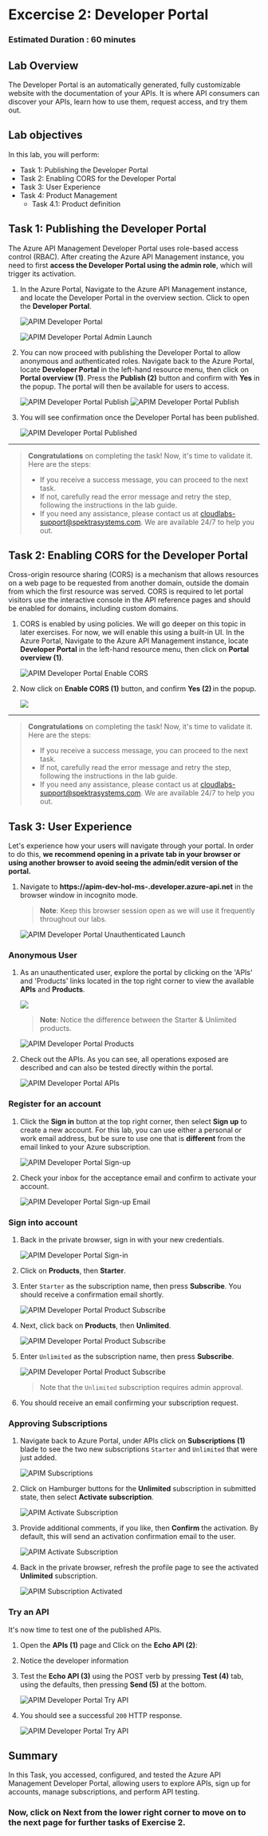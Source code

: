 # Excercise 2: Developer Portal

### Estimated Duration : 60 minutes

## Lab Overview

The Developer Portal is an automatically generated, fully customizable website with the documentation of your APIs. It is where API consumers can discover your APIs, learn how to use them, request access, and try them out.

## Lab objectives

In this lab, you will perform:

- Task 1: Publishing the Developer Portal
- Task 2: Enabling CORS for the Developer Portal
- Task 3: User Experience
- Task 4: Product Management
   - Task 4.1: Product definition
   
## Task 1: Publishing the Developer Portal

The Azure API Management Developer Portal uses role-based access control (RBAC). After creating the Azure API Management instance, you need to first **access the Developer Portal using the admin role**, which will trigger its activation.

1. In the Azure Portal, Navigate to the Azure API Management instance, and locate the Developer Portal in the overview section. Click to open the **Developer Portal**.

   ![APIM Developer Portal](media/01a.png)

   ![APIM Developer Portal Admin Launch](media/api-12a.png)

1. You can now proceed with publishing the Developer Portal to allow anonymous and authenticated roles. Navigate back to the Azure Portal, locate **Developer Portal** in the left-hand resource menu, then click on **Portal overview (1)**. Press the **Publish (2)** button and confirm with **Yes** in the popup. The portal will then be available for users to access.

   ![APIM Developer Portal Publish](media/03upd2a.png)
   ![APIM Developer Portal Publish](media/03upd2b.png)   

1. You will see confirmation once the Developer Portal has been published.

   ![APIM Developer Portal Published](media/04a.png)

---

   > **Congratulations** on completing the task! Now, it's time to validate it. Here are the steps:
   > - If you receive a success message, you can proceed to the next task.
   > - If not, carefully read the error message and retry the step, following the instructions in the lab guide. 
   > - If you need any assistance, please contact us at cloudlabs-support@spektrasystems.com. We are available 24/7 to help you out.

   <validation step="3b8a26c1-5a63-401b-805b-ac1d6498c3b9" />

## Task 2: Enabling CORS for the Developer Portal

Cross-origin resource sharing (CORS) is a mechanism that allows resources on a web page to be requested from another domain, outside the domain from which the first resource was served. CORS is required to let portal visitors use the interactive console in the API reference pages and should be enabled for domains, including custom domains.

1. CORS is enabled by using policies. We will go deeper on this topic in later exercises. For now, we will enable this using a built-in UI. In the Azure Portal, Navigate to the Azure API Management instance, locate **Developer Portal** in the left-hand resource menu, then click on **Portal overview (1)**.

      ![APIM Developer Portal Enable CORS](media/05a.png)

1. Now click on **Enable CORS (1)** button, and confirm **Yes (2)** in the popup.

      ![](media/cors.png)

---

   > **Congratulations** on completing the task! Now, it's time to validate it. Here are the steps:
   > - If you receive a success message, you can proceed to the next task.
   > - If not, carefully read the error message and retry the step, following the instructions in the lab guide. 
   > - If you need any assistance, please contact us at cloudlabs-support@spektrasystems.com. We are available 24/7 to help you out.

   <validation step="d4b92395-ee33-451e-9dad-898856cea431" />

## Task 3: User Experience

Let's experience how your users will navigate through your portal. In order to do this, **we recommend opening in a private tab in your browser or using another browser to avoid seeing the admin/edit version of the portal.**

1. Navigate to **https://apim-dev-hol-ms-<inject key="Deployment ID" enableCopy="false" />.developer.azure-api.net** in the browser window in incognito mode.

      > **Note**: Keep this browser session open as we will use it frequently throughout our labs.
      
      ![APIM Developer Portal Unauthenticated Launch](media/api-11.png)

### Anonymous User

1. As an unauthenticated user, explore the portal by clicking on the 'APIs' and 'Products' links located in the top right corner to view the available **APIs** and **Products**.

      ![](media/api-13a.png)

      > **Note**: Notice the difference between the Starter & Unlimited products.

      ![APIM Developer Portal Products](media/api-09.png)

1. Check out the APIs. As you can see, all operations exposed are described and can also be tested directly within the portal.

      ![APIM Developer Portal APIs](media/api-10.png)

### Register for an account

1. Click the **Sign in** button at the top right corner, then select **Sign up** to create a new account. For this lab, you can use either a personal or work email address, but be sure to use one that is **different** from the email linked to your Azure subscription.

      ![APIM Developer Portal Sign-up](media/09.png)

1. Check your inbox for the acceptance email and confirm to activate your account.

      ![APIM Developer Portal Sign-up Email](media/10.png)

### Sign into account

1. Back in the private browser, sign in with your new credentials.

      ![APIM Developer Portal Sign-in](media/11.png)

1. Click on **Products**, then **Starter**.
1. Enter `Starter` as the subscription name, then press **Subscribe**. You should receive a confirmation email shortly.

      ![APIM Developer Portal Product Subscribe](media/12a.png)

1. Next, click back on **Products**, then **Unlimited**.

      ![APIM Developer Portal Product Subscribe](media/12b.png)

1. Enter `Unlimited` as the subscription name, then press **Subscribe**.

      ![APIM Developer Portal Product Subscribe](media/12c.png)

   > Note that the `Unlimited` subscription requires admin approval.
1. You should receive an email confirming your subscription request.

### Approving Subscriptions

1. Navigate back to Azure Portal, under APIs click on **Subscriptions (1)** blade to see the two new subscriptions `Starter` and `Unlimited` that were just added.

      ![APIM Subscriptions](media/P3-T3-ASa.png)

1. Click on Hamburger buttons for the **Unlimited** subscription in submitted state, then select **Activate subscription**.

      ![APIM Activate Subscription](media/14a.png)

1. Provide additional comments, if you like, then **Confirm** the activation. By default, this will send an activation confirmation email to the user.

      ![APIM Activate Subscription](media/P3-T3-ActSubscriptiona.png)

1. Back in the private browser, refresh the profile page to see the activated **Unlimited** subscription.

      ![APIM Subscription Activated](media/api-14.png)

### Try an API

It's now time to test one of the published APIs.

1. Open the **APIs (1)** page and Click on the **Echo API (2)**:

1. Notice the developer information

1. Test the **Echo API (3)** using the POST verb by pressing **Test (4)** tab, using the defaults, then pressing **Send (5)** at the bottom.

      ![APIM Developer Portal Try API](<media/Ex-2-T-3(1).png>)

1. You should see a successful `200` HTTP response.

      ![APIM Developer Portal Try API](./media/Ex-2-T-3(2)a.png)

## Summary

In this Task, you accessed, configured, and tested the Azure API Management Developer Portal, allowing users to explore APIs, sign up for accounts, manage subscriptions, and perform API testing.

### Now, click on Next from the lower right corner to move on to the next page for further tasks of Exercise 2.
